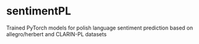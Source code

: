 # sentimentPL
Trained PyTorch models for polish language sentiment prediction based on allegro/herbert and CLARIN-PL datasets
